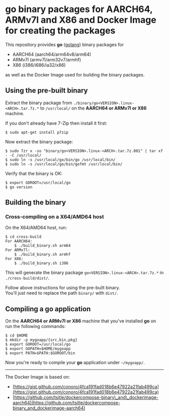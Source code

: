 # go binary packages for AARCH64, ARMv7l and X86 and Docker Image for creating the packages

This repository provides **go** ([golang](https://golang.org/)) binary packages for

- AARCH64 (aarch64/arm64v8/arm64)
- ARMv7l (armv7l/arm32v7/armhf)
- X86 (i386/i686/ia32/x86)

as well as the Docker Image used for building the binary packages.  

## Using the pre-built binary
Extract the binary package from ``./binary/go<VERSION>.linux-<ARCH>.tar.7z.*`` to ``/usr/local/`` on the **AARCH64 or ARMv7l or X86** machine.

If you don't already have 7-Zip then install it first:

```
$ sudo apt-get install p7zip
```

Now extract the binary package:

```
$ sudo 7zr x -so "binary/go<VERSION>.linux-<ARCH>.tar.7z.001" | tar xf - -C /usr/local/
$ sudo ln -s /usr/local/go/bin/go /usr/local/bin/
$ sudo ln -s /usr/local/go/bin/gofmt /usr/local/bin/
```

Verify that the binary is OK:

```
$ export GOROOT=/usr/local/go
$ go version
```

## Building the binary
### Cross-compiling on a X64/AMD64 host
On the X64/AMD64 host, run:

```
$ cd cross-build
For AARCH64:
	$ ./build_binary.sh arm64
For ARMv7l:
	$ ./build_binary.sh armhf
For X86:
	$ ./build_binary.sh i386
```

This will generate the binary package ``go<VERSION>.linux-<ARCH>.tar.7z.*`` in ``./cross-build/dist/``.

Follow above instructions for using the pre-built binary.  
You'll just need to replace the path `binary/` with `dist/`.

## Compiling a go application
On the **AARCH64 or ARMv7l or X86** machine that you've installed **go** on run the following commands:

```
$ cd $HOME
$ mkdir -p mygoapp/{src,bin,pkg}
$ export GOROOT=/usr/local/go
$ export GOPATH=$HOME/mygoapp
$ export PATH=$PATH:$GOROOT/bin
```

Now you're ready to compile your **go** application under `~/mygoapp/`.

---

The Docker Image is based on:

- [https://gist.github.com/conoro/4fca191fad018b6e47922a21fab499ca](https://gist.github.com/conoro/4fca191fad018b6e47922a21fab499ca)
- [https://github.com/tsitle/dockercompose-binary\_and\_dockerimage-aarch64](https://github.com/tsitle/dockercompose-binary_and_dockerimage-aarch64)
